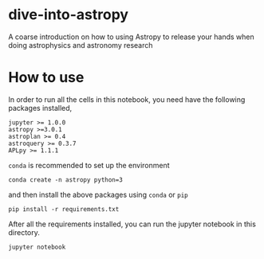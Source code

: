 # dive-into-astropy
A coarse introduction on how to using Astropy to release your hands when doing astrophysics and astronomy research

# How to use
In order to run all the cells in this notebook, you need have the following packages installed, 

```text
jupyter >= 1.0.0
astropy >=3.0.1
astroplan >= 0.4
astroquery >= 0.3.7
APLpy >= 1.1.1
```

`conda` is recommended to set up the environment

```shell
conda create -n astropy python=3
```

and then install the above packages using `conda` or `pip`

```shell
pip install -r requirements.txt
```

After all the requirements installed, you can run the jupyter notebook in this directory.

```
jupyter notebook
```
